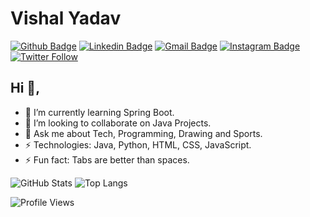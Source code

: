 # Vishal Yadav

[![Github Badge](https://img.shields.io/badge/-Github-242A2D?style=flat-square&logo=Github&logoColor=white&link=https://github.com/Vishal1297)](https://github.com/Vishal1297)
[![Linkedin Badge](https://img.shields.io/badge/-Linkedin-0077B5?style=flat-square&logo=Linkedin&logoColor=white&link=https://www.linkedin.com/in/iamvishalyadav/)](https://www.linkedin.com/in/iamvishalyadav/) 
[![Gmail Badge](https://img.shields.io/badge/Gmail-c5392a?style=flat-square&logo=Gmail&logoColor=white&link=mailto:vishal.yadav.developer@gmail.com)](mailto:vishal.yadav.developer@gmail.com)
[![Instagram Badge](https://img.shields.io/badge/-Instagram-f797a5?style=flat-square&logo=Instagram&logoColor=white&link=https://www.instagram.com/ivishal.yadav/)](https://www.instagram.com/ivishal.yadav)
[![Twitter Follow](https://img.shields.io/twitter/follow/Vishal1297?label=Follow&style=social)](https://twitter.com/iVishal_Yadav)

## Hi 👋,

- 🌱 I’m currently learning Spring Boot.
- 👯 I’m looking to collaborate on Java Projects.
- 💬 Ask me about Tech, Programming, Drawing and Sports.
- ⚡ Technologies: Java, Python, HTML, CSS, JavaScript.
- ⚡ Fun fact: Tabs are better than spaces.

![GitHub Stats](https://github-readme-stats.vercel.app/api?username=Vishal1297&count_private=true&show_icons=true)
![Top Langs](https://github-readme-stats.vercel.app/api/top-langs/?username=Vishal1297&hide=TeX&layout=compact)

![Profile Views](https://gpvc.arturio.dev/Vishal1297)

<!--
**Vishal1297/Vishal1297** is a ✨ _special_ ✨ repository because its `README.md` (this file) appears on your GitHub profile.

Here are some ideas to get you started:

- 🔭 I’m currently working on ...
- 🌱 I’m currently learning ...
- 👯 I’m looking to collaborate on ...
- 🤔 I’m looking for help with ...
- 💬 Ask me about ...
- 📫 How to reach me: ...
- 😄 Pronouns: ...
- ⚡ Fun fact: ...

<p align="center">
  <img src="https://img.shields.io/badge/last%20major%20release-Aug.%201997-orange">
  <img src="https://img.shields.io/badge/unminified%20size-5%20feet%2010%20inches-informational">
  <img src="https://img.shields.io/badge/vulnerabilities-silence-critical">
  <img src="https://img.shields.io/badge/code%20quality-A%20for%20effort-success">
</p>

<p  align="center">
  <img src="https://visitor-badge.glitch.me/badge?page_id=Vishal1297.Vishal1297" alt="visitor badge"/>
</p>
-->
